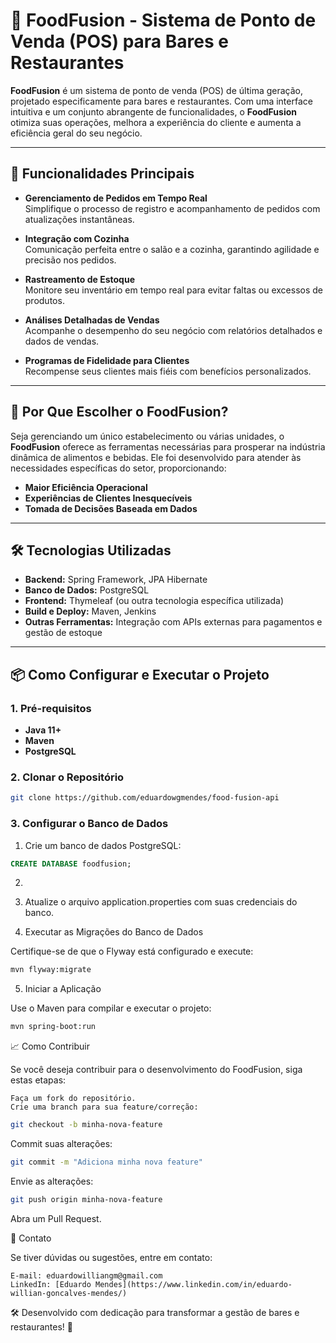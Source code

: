 # 🍴 FoodFusion - Sistema de Ponto de Venda (POS) para Bares e Restaurantes

**FoodFusion** é um sistema de ponto de venda (POS) de última geração, projetado especificamente para bares e restaurantes. Com uma interface intuitiva e um conjunto abrangente de funcionalidades, o **FoodFusion** otimiza suas operações, melhora a experiência do cliente e aumenta a eficiência geral do seu negócio.

---

## 🚀 **Funcionalidades Principais**

- **Gerenciamento de Pedidos em Tempo Real**  
  Simplifique o processo de registro e acompanhamento de pedidos com atualizações instantâneas.

- **Integração com Cozinha**  
  Comunicação perfeita entre o salão e a cozinha, garantindo agilidade e precisão nos pedidos.

- **Rastreamento de Estoque**  
  Monitore seu inventário em tempo real para evitar faltas ou excessos de produtos.

- **Análises Detalhadas de Vendas**  
  Acompanhe o desempenho do seu negócio com relatórios detalhados e dados de vendas.

- **Programas de Fidelidade para Clientes**  
  Recompense seus clientes mais fiéis com benefícios personalizados.

---

## 🌟 **Por Que Escolher o FoodFusion?**

Seja gerenciando um único estabelecimento ou várias unidades, o **FoodFusion** oferece as ferramentas necessárias para prosperar na indústria dinâmica de alimentos e bebidas. Ele foi desenvolvido para atender às necessidades específicas do setor, proporcionando:

- **Maior Eficiência Operacional**
- **Experiências de Clientes Inesquecíveis**
- **Tomada de Decisões Baseada em Dados**

---

## 🛠️ **Tecnologias Utilizadas**

- **Backend:** Spring Framework, JPA Hibernate
- **Banco de Dados:** PostgreSQL
- **Frontend:** Thymeleaf (ou outra tecnologia específica utilizada)
- **Build e Deploy:** Maven, Jenkins
- **Outras Ferramentas:** Integração com APIs externas para pagamentos e gestão de estoque

---

## 📦 **Como Configurar e Executar o Projeto**

### 1. **Pré-requisitos**
- **Java 11+**
- **Maven**
- **PostgreSQL**

### 2. **Clonar o Repositório**
```bash
git clone https://github.com/eduardowgmendes/food-fusion-api
```

### 3. **Configurar o Banco de Dados**

1. Crie um banco de dados PostgreSQL:
```sql
CREATE DATABASE foodfusion;
```
2. 
3. Atualize o arquivo application.properties com suas credenciais do banco.

3. Executar as Migrações do Banco de Dados

Certifique-se de que o Flyway está configurado e execute:
```bash
mvn flyway:migrate
```

5. Iniciar a Aplicação

Use o Maven para compilar e executar o projeto:
```bash
mvn spring-boot:run
```
📈 Como Contribuir

Se você deseja contribuir para o desenvolvimento do FoodFusion, siga estas etapas:

    Faça um fork do repositório.
    Crie uma branch para sua feature/correção:

```bash
git checkout -b minha-nova-feature
```
Commit suas alterações:
```bash
git commit -m "Adiciona minha nova feature"
```
Envie as alterações:
```bash
git push origin minha-nova-feature
```
Abra um Pull Request.

🤝 Contato

Se tiver dúvidas ou sugestões, entre em contato:

    E-mail: eduardowilliangm@gmail.com
    LinkedIn: [Eduardo Mendes](https://www.linkedin.com/in/eduardo-willian-goncalves-mendes/)

🛠️ Desenvolvido com dedicação para transformar a gestão de bares e restaurantes! 🚀
```
